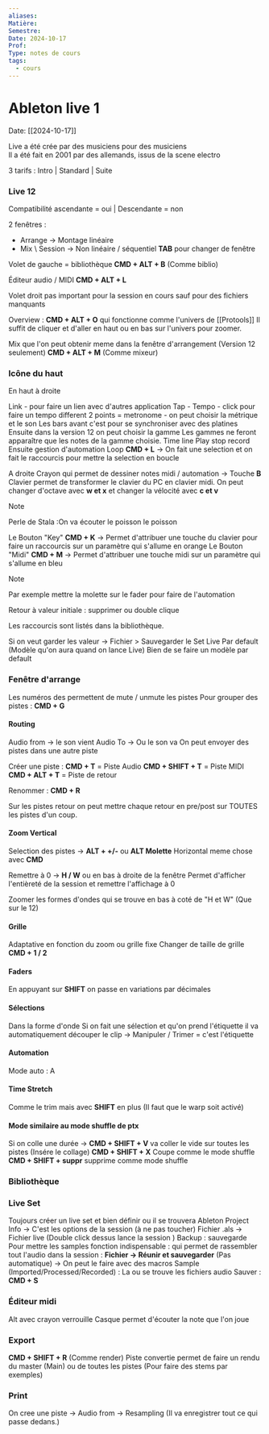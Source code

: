 ```yaml
---
aliases: 
Matière: 
Semestre: 
Date: 2024-10-17
Prof: 
Type: notes de cours
tags:
  - cours
---
```

# Ableton live 1
Date: [[2024-10-17]] 

Live a été crée par des musiciens pour des musiciens	 
Il a été fait en 2001 par des allemands, issus de la scene electro 

3 tarifs : 
Intro | Standard | Suite 
### Live 12 
Compatibilité ascendante = oui | Descendante = non

2 fenêtres :
- Arrange → Montage linéaire 
- Mix \ Session → Non linéaire / séquentiel 
**TAB** pour changer de fenêtre 

Volet de gauche = bibliothèque 
**CMD + ALT + B** (Comme biblio)

Éditeur audio / MIDI 
**CMD + ALT + L**

Volet droit pas important pour la session en cours sauf pour des fichiers manquants

Overview : **CMD + ALT + O** qui fonctionne comme l'univers de [[Protools]]
Il suffit de cliquer et d'aller en haut ou en bas sur l'univers pour zoomer.

Mix que l'on peut obtenir meme dans la fenêtre d'arrangement (Version 12 seulement)
**CMD + ALT + M** (Comme mixeur)

### Icône du haut
En haut à droite

Link - pour faire un lien avec d'autres application 
Tap - Tempo - click pour faire un tempo different 
2 points = metronome - on peut choisir la métrique et le son
Les bars avant c'est pour se synchroniser avec des platines 
Ensuite dans la version 12 on peut choisir la gamme 
Les gammes ne feront apparaître que les notes de la gamme choisie. 
Time line 
Play stop record 
Ensuite gestion d'automation 
Loop **CMD + L** → On fait une selection et on fait le raccourcis pour mettre la selection en boucle 

A droite 
Crayon qui permet de dessiner notes midi / automation → Touche **B**
Clavier permet de transformer le clavier du PC en clavier midi. 
On peut changer d'octave avec **w et x** et changer la vélocité avec **c et v**


>[!note]
>Perle de Stala :On va écouter le poisson le poisson

Le Bouton "Key" **CMD + K** → Permet d'attribuer une touche du clavier pour faire un raccourcis sur un paramètre qui s'allume en orange
Le Bouton "Midi" **CMD + M** → Permet d'attribuer une touche midi sur un paramètre qui s'allume en bleu 

>[!note] 
>Par exemple mettre la molette sur le fader pour faire de l'automation 

Retour à valeur initiale : supprimer ou double clique 

Les raccourcis sont listés dans la bibliothèque. 

Si on veut garder les valeur → Fichier > Sauvegarder le Set Live Par default (Modèle qu'on aura quand on lance Live)
Bien de se faire un modèle par default 
### Fenêtre d'arrange 
Les numéros des permettent de mute / unmute les pistes 
Pour grouper des pistes : **CMD + G**

#### Routing 
Audio from → le son vient 
Audio To → Ou le son va 
On peut envoyer des pistes dans une autre piste

Créer une piste : 
**CMD + T** = Piste Audio 
**CMD + SHIFT + T** = Piste MIDI 
**CMD + ALT + T** = Piste de retour 

Renommer : **CMD + R**

Sur les pistes retour on peut mettre chaque retour en pre/post sur TOUTES les pistes d'un coup. 

#### Zoom Vertical 
Selection des pistes → **ALT + +/-** ou **ALT Molette**
Horizontal meme chose avec **CMD**

Remettre à 0 → **H / W** ou en bas à droite de la fenêtre 
Permet d'afficher l'entièreté de la session et remettre l'affichage à 0 

Zoomer les formes d'ondes qui se trouve en bas à coté de "H et W"  (Que sur le 12)

#### Grille 
Adaptative en fonction du zoom ou grille fixe 
Changer de taille de grille **CMD + 1 / 2**

#### Faders 
En appuyant sur **SHIFT** on passe en variations par décimales 

#### Sélections 
Dans la forme d'onde 
Si on fait une sélection et qu'on prend l'étiquette il va automatiquement découper le clip 
→ Manipuler / Trimer = c'est l'étiquette
#### Automation 
Mode auto : A 

#### Time Stretch 
Comme le trim mais avec **SHIFT** en plus 
(Il faut que le warp soit activé)

#### Mode similaire au mode shuffle de ptx 
Si on colle une durée → **CMD + SHIFT + V** va coller le vide sur toutes les pistes (Insére le collage)
**CMD + SHIFT + X** Coupe comme le mode shuffle 
**CMD + SHIFT + suppr** supprime comme mode shuffle 

### Bibliothèque 


### Live Set 
Toujours créer un live set et bien définir ou il se trouvera 
Ableton Project Info → C'est les options de la session (à ne pas toucher)
Fichier .als → Fichier live (Double click dessus lance la session )
Backup : sauvegarde 
Pour mettre les samples fonction indispensable : qui permet de rassembler tout l'audio dans la session : 
**Fichier → Réunir et sauvegarder** (Pas automatique) → On peut le faire avec des macros 
Sample (Imported/Processed/Recorded) : La ou se trouve les fichiers audio 
Sauver : **CMD + S** 
### Éditeur midi 
Alt avec crayon verrouille 
Casque permet d'écouter la note que l'on joue

### Export 

**CMD + SHIFT + R** (Comme render)
Piste convertie permet de faire un rendu du master (Main) ou de toutes les pistes (Pour faire des stems par exemples)

### Print 

On cree une piste → Audio from → Resampling (Il va enregistrer tout ce qui passe dedans.)